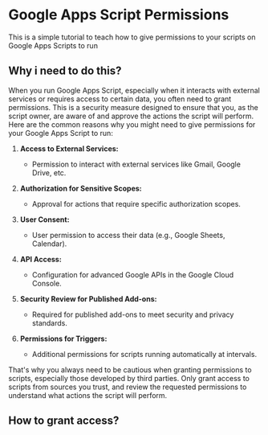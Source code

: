 # Google Apps Script Permissions
This is a simple tutorial to teach how to give permissions to your scripts on Google Apps Scripts to run

## Why i need to do this?

When you run Google Apps Script, especially when it interacts with external services or requires access to certain data, you often need to grant permissions. This is a security measure designed to ensure that you, as the script owner, are aware of and approve the actions the script will perform. Here are the common reasons why you might need to give permissions for your Google Apps Script to run:

1. **Access to External Services:**
   - Permission to interact with external services like Gmail, Google Drive, etc.

2. **Authorization for Sensitive Scopes:**
   - Approval for actions that require specific authorization scopes.

3. **User Consent:**
   - User permission to access their data (e.g., Google Sheets, Calendar).

4. **API Access:**
   - Configuration for advanced Google APIs in the Google Cloud Console.

5. **Security Review for Published Add-ons:**
   - Required for published add-ons to meet security and privacy standards.

6. **Permissions for Triggers:**
   - Additional permissions for scripts running automatically at intervals.

That's why you always need to be cautious when granting permissions to scripts, especially those developed by third parties. Only grant access to scripts from sources you trust, and review the requested permissions to understand what actions the script will perform.

## How to grant access?

